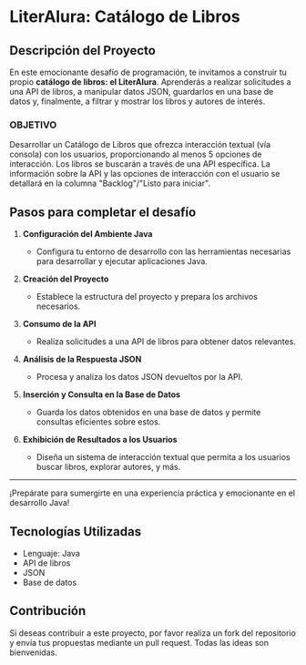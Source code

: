 # LiterAlura: Catálogo de Libros

## Descripción del Proyecto
En este emocionante desafío de programación, te invitamos a construir tu propio **catálogo de libros: el LiterAlura**. Aprenderás a realizar solicitudes a una API de libros, a manipular datos JSON, guardarlos en una base de datos y, finalmente, a filtrar y mostrar los libros y autores de interés.

### **OBJETIVO**
Desarrollar un Catálogo de Libros que ofrezca interacción textual (vía consola) con los usuarios, proporcionando al menos 5 opciones de interacción. Los libros se buscarán a través de una API específica. La información sobre la API y las opciones de interacción con el usuario se detallará en la columna "Backlog"/"Listo para iniciar".

## Pasos para completar el desafío
1. **Configuración del Ambiente Java**
   - Configura tu entorno de desarrollo con las herramientas necesarias para desarrollar y ejecutar aplicaciones Java.

2. **Creación del Proyecto**
   - Establece la estructura del proyecto y prepara los archivos necesarios.

3. **Consumo de la API**
   - Realiza solicitudes a una API de libros para obtener datos relevantes.

4. **Análisis de la Respuesta JSON**
   - Procesa y analiza los datos JSON devueltos por la API.

5. **Inserción y Consulta en la Base de Datos**
   - Guarda los datos obtenidos en una base de datos y permite consultas eficientes sobre estos.

6. **Exhibición de Resultados a los Usuarios**
   - Diseña un sistema de interacción textual que permita a los usuarios buscar libros, explorar autores, y más.

---

¡Prepárate para sumergirte en una experiencia práctica y emocionante en el desarrollo Java!

## Tecnologías Utilizadas
- Lenguaje: Java
- API de libros
- JSON
- Base de datos

## Contribución
Si deseas contribuir a este proyecto, por favor realiza un fork del repositorio y envía tus propuestas mediante un pull request. Todas las ideas son bienvenidas.
